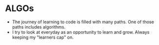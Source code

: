 # ALGOs

- The journey of learning to code is filled with many paths. One of those paths includes algorithms.
- I try to look at everyday as an opportunity to learn and grow. Always keeping my "learners cap" on.
